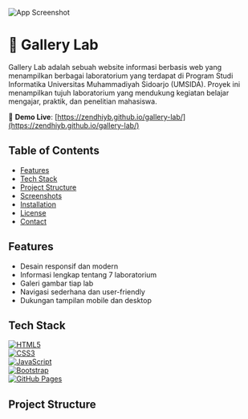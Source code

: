 ![App Screenshot](https://github.com/zendhiyb/gallery-lab/blob/1ff7744c974bf489b221b5ef2593ac68d61ddd4d/image/img.png)

# 📸 Gallery Lab

Gallery Lab adalah sebuah website informasi berbasis web yang menampilkan berbagai laboratorium yang terdapat di Program Studi Informatika Universitas Muhammadiyah Sidoarjo (UMSIDA). Proyek ini menampilkan tujuh laboratorium yang mendukung kegiatan belajar mengajar, praktik, dan penelitian mahasiswa.

🔗 **Demo Live**: [https://zendhiyb.github.io/gallery-lab/](https://zendhiyb.github.io/gallery-lab/)

## Table of Contents

- [Features](#features)
- [Tech Stack](#tech-stack)
- [Project Structure](#project-structure)
- [Screenshots](#screenshots)
- [Installation](#installation)
- [License](#license)
- [Contact](#contact)

## Features

- Desain responsif dan modern  
- Informasi lengkap tentang 7 laboratorium  
- Galeri gambar tiap lab  
- Navigasi sederhana dan user-friendly  
- Dukungan tampilan mobile dan desktop

## Tech Stack

[![HTML5](https://img.shields.io/badge/HTML5-E34F26?style=for-the-badge&logo=html5&logoColor=white)](https://developer.mozilla.org/en-US/docs/Web/HTML)  
[![CSS3](https://img.shields.io/badge/CSS3-1572B6?style=for-the-badge&logo=css3&logoColor=white)](https://developer.mozilla.org/en-US/docs/Web/CSS)  
[![JavaScript](https://img.shields.io/badge/JavaScript-F7DF1E?style=for-the-badge&logo=javascript&logoColor=black)](https://developer.mozilla.org/en-US/docs/Web/JavaScript)  
[![Bootstrap](https://img.shields.io/badge/Bootstrap-7952B3?style=for-the-badge&logo=bootstrap&logoColor=white)](https://getbootstrap.com/)  
[![GitHub Pages](https://img.shields.io/badge/GitHub_Pages-121013?style=for-the-badge&logo=github&logoColor=white)](https://pages.github.com/)

## Project Structure


